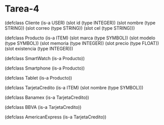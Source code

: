 # Tarea-4

(defclass Cliente
   (is-a USER)
   (slot id (type INTEGER))
   (slot nombre (type STRING))
   (slot correo (type STRING))
   (slot cel (type STRING)))

(defclass Producto
   (is-a ITEM)
   (slot marca (type SYMBOL))
   (slot modelo (type SYMBOL))
   (slot memoria (type INTEGER))
   (slot precio (type FLOAT))
   (slot existencia (type INTEGER)))

(defclass SmartWatch
   (is-a Producto))

(defclass Smartphone
   (is-a Producto))

(defclass Tablet
   (is-a Producto))

(defclass TarjetaCredito
   (is-a ITEM)
   (slot nombre (type SYMBOL)))

(defclass Banamex
   (is-a TarjetaCredito))

(defclass BBVA
   (is-a TarjetaCredito))

(defclass AmericanExpress
   (is-a TarjetaCredito))
